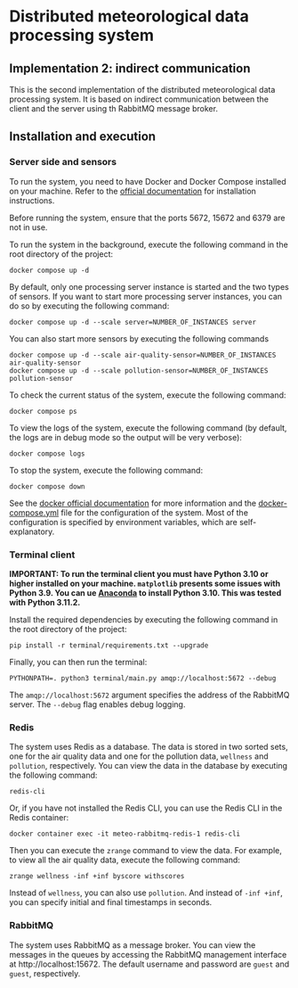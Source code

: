 # Distributed meteorological data processing system
## Implementation 2: indirect communication

This is the second implementation of the distributed meteorological data processing system.
It is based on indirect communication between the client and the server using th RabbitMQ message broker.

## Installation and execution

### Server side and sensors

To run the system, you need to have Docker and Docker Compose installed on your machine.
Refer to the [official documentation](https://docs.docker.com/engine/install/) for installation instructions.

Before running the system, ensure that the ports 5672, 15672 and 6379 are not in use.

To run the system in the background, execute the following command in the root directory of the project:

    docker compose up -d

By default, only one processing server instance is started and the two types of sensors.
If you want to start more processing server instances, you can do so by executing the following command:

    docker compose up -d --scale server=NUMBER_OF_INSTANCES server

You can also start more sensors by executing the following commands

    docker compose up -d --scale air-quality-sensor=NUMBER_OF_INSTANCES air-quality-sensor
    docker compose up -d --scale pollution-sensor=NUMBER_OF_INSTANCES pollution-sensor

To check the current status of the system, execute the following command:

    docker compose ps

To view the logs of the system, execute the following command (by default, the logs are in debug mode
so the output will be very verbose):

    docker compose logs

To stop the system, execute the following command:

    docker compose down

See the [docker official documentation](https://docs.docker.com/compose/reference/up/) for more information
and the [docker-compose.yml](docker-compose.yml) file for the configuration of the system. Most
of the configuration is specified by environment variables, which are self-explanatory.

### Terminal client

**IMPORTANT: To run the terminal client you must have Python 3.10 or higher installed on your machine.
`matplotlib` presents some issues with Python 3.9. You can ue [Anaconda](https://www.anaconda.com/) to
install Python 3.10. This was tested with Python 3.11.2.**

Install the required dependencies by executing the following command in the root directory of the project:

    pip install -r terminal/requirements.txt --upgrade

Finally, you can then run the terminal:

    PYTHONPATH=. python3 terminal/main.py amqp://localhost:5672 --debug

The `amqp://localhost:5672` argument specifies the address of the RabbitMQ server. The `--debug` flag
enables debug logging.

### Redis

The system uses Redis as a database. The data is stored in two sorted sets, one for the air quality
data and one for the pollution data, `wellness` and `pollution`, respectively. You can view the
data in the database by executing the following command:

    redis-cli

Or, if you have not installed the Redis CLI, you can use the Redis CLI in the Redis container:

    docker container exec -it meteo-rabbitmq-redis-1 redis-cli

Then you can execute the `zrange` command to view the data. For example, to view all the air quality
data, execute the following command:

    zrange wellness -inf +inf byscore withscores

Instead of `wellness`, you can also use `pollution`. And instead of `-inf +inf`, you can specify
initial and final timestamps in seconds.

### RabbitMQ

The system uses RabbitMQ as a message broker. You can view the messages in the queues by accessing
the RabbitMQ management interface at http://localhost:15672. The default username and password are
`guest` and `guest`, respectively.
